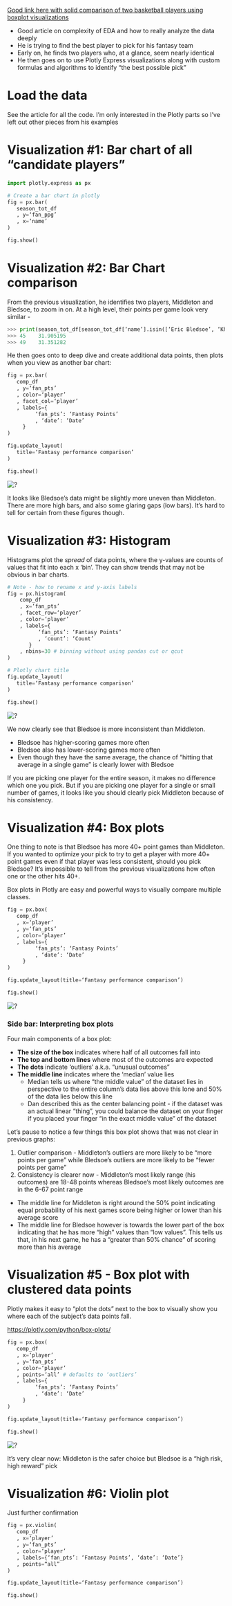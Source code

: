 [Good link here with solid comparison of two basketball players using boxplot visualizations](https://link.medium.com/5L4XdIYcj7)
- Good article on complexity of EDA and how to really analyze the data deeply 
- He is trying to find the best player to pick for his fantasy team
- Early on, he finds two players who, at a glance, seem nearly identical 
- He then goes on to use Plotly Express visualizations along with custom formulas and algorithms to identify “the best possible pick”

# Load the data 
See the article for all the code. I’m only interested in the Plotly parts so I’ve left out other pieces from his examples

# Visualization #1: Bar chart of all “candidate players”
```python   
import plotly.express as px

# Create a bar chart in plotly 
fig = px.bar(
   season_tot_df
   , y=‘fan_ppg’
   , x=‘name’
)

fig.show()
```

# Visualization #2: Bar Chart comparison

From the previous visualization, he identifies two players, Middleton and Bledsoe, to zoom in on. At a high level, their points per game look very similar - 

```python   
>>> print(season_tot_df[season_tot_df[‘name’].isin([‘Eric Bledsoe’, ‘Khris Middleton’])].fan_ppg)
>>> 45    31.905195
>>> 49    31.351282
``` 
He then goes onto to deep dive and create additional data points, then plots when you view as another bar chart:
```python   
fig = px.bar(
   comp_df
   , y=‘fan_pts’
   , color=‘player’
   , facet_col=‘player’
   , labels={
         ‘fan_pts’: ‘Fantasy Points’
         , ‘date’: ‘Date’
     }
)

fig.update_layout(
   title=‘Fantasy performance comparison’
)

fig.show()
```

![?](https://i.imgur.com/6NTrBmX_d.jpg?maxwidth=640&shape=thumb&fidelity=medium)

It looks like Bledsoe’s data might be slightly more uneven than Middleton. There are more high bars, and also some glaring gaps (low bars). It’s hard to tell for certain from these figures though. 

# Visualization #3: Histogram
Histograms plot the *spread* of data points, where the y-values are counts of values that fit into each x ‘bin’. They can show trends that may not be obvious in bar charts. 

```python 
# Note - how to rename x and y-axis labels  
fig = px.histogram(
    comp_df
    , x=‘fan_pts’
    , facet_row=‘player’
    , color=‘player’
    , labels={
          ‘fan_pts’: ‘Fantasy Points’  
          , ‘count’: ‘Count’
       }
    , nbins=30 # binning without using pandas cut or qcut 
)

# Plotly chart title
fig.update_layout(
   title=‘Fantasy performance comparison’
)

fig.show()
```

![?](https://i.imgur.com/54TES5V_d.jpg?maxwidth=640&shape=thumb&fidelity=medium)

We now clearly see that Bledsoe is more inconsistent than Middleton. 
- Bledsoe has higher-scoring games more often
- Bledsoe also has lower-scoring games more often
- Even though they have the same average, the chance of “hitting that average in a single game” is clearly lower with Bledsoe 

If you are picking one player for the entire season, it makes no difference which one you pick. But if you are picking one player for a single or small number of games, it looks like you should clearly pick Middleton because of his consistency. 

# Visualization #4: Box plots
One thing to note is that Bledsoe has more 40+ point games than Middleton. If you wanted to optimize your pick to try to get a player with more 40+ point games even if that player was less consistent, should you pick Bledsoe? It’s impossible to tell from the previous visualizations how often one or the other hits 40+. 

Box plots in Plotly are easy and powerful ways to visually compare multiple classes. 

```Python   
fig = px.box(
   comp_df
   , x=‘player’
   , y=‘fan_pts’
   , color=‘player’
   , labels={
         ‘fan_pts’: ‘Fantasy Points’
         , ‘date’: ‘Date’
     }
)

fig.update_layout(title=‘Fantasy performance comparison’)

fig.show()
```
![?](https://i.imgur.com/IgKn5Rb_d.jpg?maxwidth=640&shape=thumb&fidelity=medium)

### Side bar: Interpreting box plots 
Four main components of a box plot: 
- **The size of the box** indicates where half of all outcomes fall into
- **The top and bottom lines** where most of the outcomes are expected
- **The dots** indicate ‘outliers’ a.k.a. “unusual outcomes”
- **The middle line** indicates where the ‘median’ value lies
   - Median tells us where “the middle value” of the dataset lies in perspective to the entire column’s data lies above this lone and 50% of the data lies below this line
   - Dan described this as the center balancing point - if the dataset was an actual linear “thing”, you could balance the dataset on your finger if you placed your finger “in the exact middle value” of the dataset 
   
Let’s pause to notice a few things this box plot shows that was not clear in previous graphs:
1. Outlier comparison - Middleton’s outliers are more likely to be “more points per game” while Bledsoe’s outliers are more likely to be “fewer points per game”
1. Consistency is clearer now - Middleton’s most likely range (his outcomes) are 18-48 points whereas Bledsoe’s most likely outcomes are in the 6-67 point range
- The middle line for Middleton is right around the 50% point indicating equal probability of his next games score being higher or lower than his average score
- The middle line for Bledsoe however is towards the lower part of the box indicating that he has more “high” values than “low values”. This tells us that, in his next game, he has a “greater than 50% chance” of scoring more than his average

# Visualization #5 - Box plot with clustered data points
Plotly makes it easy to “plot the dots” next to the box to visually show you where each of the subject’s data points fall. 

https://plotly.com/python/box-plots/

```Python   
fig = px.box(
   comp_df
   , x=‘player’
   , y=‘fan_pts’
   , color=‘player’
   , points=‘all’ # defaults to ‘outliers’
   , labels={
         ‘fan_pts’: ‘Fantasy Points’
         , ‘date’: ‘Date’
     }
)

fig.update_layout(title=‘Fantasy performance comparison’)

fig.show()
```

![?](https://i.imgur.com/yM5Jx9m_d.jpg?maxwidth=640&shape=thumb&fidelity=medium)

It’s very clear now: Middleton is the safer choice but Bledsoe is a “high risk, high reward” pick 

# Visualization #6: Violin plot
Just further confirmation 

```python   
fig = px.violin(
   comp_df
   , x=‘player’
   , y=‘fan_pts’
   , color=‘player’
   , labels={‘fan_pts’: ‘Fantasy Points’, ‘date’: ‘Date’}
   , points=“all”
)

fig.update_layout(title=‘Fantasy performance comparison’)

fig.show()
```


















